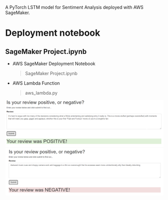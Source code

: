 A PyTorch LSTM model for Sentiment Analysis deployed with AWS SageMaker.

# Deployment notebook
## SageMaker Project.ipynb

* AWS SageMaker Deployment Notebook
    > SageMaker Project.ipynb
* AWS Lambda Function
    > aws_lambda.py   

![Positive Review](./pos_review.PNG)   
![Negative Review](./neg_review.PNG)